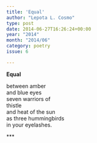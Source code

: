 ```yaml
---
title: 'Equal'
author: "Lepota L. Cosmo"
type: post
date: 2014-06-27T16:26:24+00:00
year: "2014"
month: "2014/06"
category: poetry
issue: 6

---
```

**Equal**

between amber  
and blue eyes  
seven warriors of  
thistle  
and heat of the sun  
as three hummingbirds  
in your eyelashes.

\***
